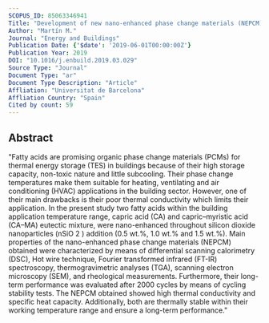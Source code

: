 ```yaml
---
SCOPUS_ID: 85063346941
Title: "Development of new nano-enhanced phase change materials (NEPCM) to improve energy efficiency in buildings: Lab-scale characterization"
Author: "Martín M."
Journal: "Energy and Buildings"
Publication Date: {'$date': '2019-06-01T00:00:00Z'}
Publication Year: 2019
DOI: "10.1016/j.enbuild.2019.03.029"
Source Type: "Journal"
Document Type: "ar"
Document Type Description: "Article"
Affliation: "Universitat de Barcelona"
Affliation Country: "Spain"
Cited by count: 59
---
```


## Abstract
"Fatty acids are promising organic phase change materials (PCMs) for thermal energy storage (TES) in buildings because of their high storage capacity, non-toxic nature and little subcooling. Their phase change temperatures make them suitable for heating, ventilating and air conditioning (HVAC) applications in the building sector. However, one of their main drawbacks is their poor thermal conductivity which limits their application. In the present study two fatty acids within the building application temperature range, capric acid (CA) and capric–myristic acid (CA–MA) eutectic mixture, were nano-enhanced throughout silicon dioxide nanoparticles (nSiO 2 ) addition (0.5 wt.%, 1.0 wt.% and 1.5 wt.%). Main properties of the nano-enhanced phase change materials (NEPCM) obtained were characterized by means of differential scanning calorimetry (DSC), Hot wire technique, Fourier transformed infrared (FT-IR) spectroscopy, thermogravimetric analyses (TGA), scanning electron microscopy (SEM), and rheological measurements. Furthermore, their long-term performance was evaluated after 2000 cycles by means of cycling stability tests. The NEPCM obtained showed high thermal conductivity and specific heat capacity. Additionally, both are thermally stable within their working temperature range and ensure a long-term performance."
